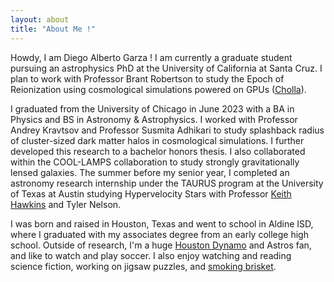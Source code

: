 ```yaml
---
layout: about
title: "About Me !"
---
```


Howdy, I am Diego Alberto Garza ! I am currently a graduate student pursuing an astrophysics PhD at the University of California at Santa Cruz. I plan to work with Professor Brant Robertson to study the Epoch of Reionization using cosmological simulations powered on GPUs ([Cholla](https://evaneschneider.org/cholla)).

I graduated from the University of Chicago in June 2023 with a BA in Physics and BS in Astronomy & Astrophysics. I worked with Professor Andrey Kravtsov and Professor Susmita Adhikari to study splashback radius of cluster-sized dark matter halos in cosmological simulations. I further developed this research to a bachelor honors thesis. I also collaborated within the COOL-LAMPS collaboration to study strongly gravitationally lensed galaxies. The summer before my senior year, I completed an astronomy research internship under the TAURUS program at the University of Texas at Austin studying Hypervelocity Stars with Professor [Keith Hawkins](https://www.as.utexas.edu/~khawkins) and Tyler Nelson.

I was born and raised in Houston, Texas and went to school in Aldine ISD, where I graduated with my associates degree from an early college high school. Outside of research, I'm a huge [Houston Dynamo](https://www.youtube.com/watch?v=Jnl5sAi9gB4) and Astros fan, and like to watch and play soccer. I also enjoy watching and reading science fiction, working on jigsaw puzzles, and [smoking brisket](assets/brisket.jpeg).
